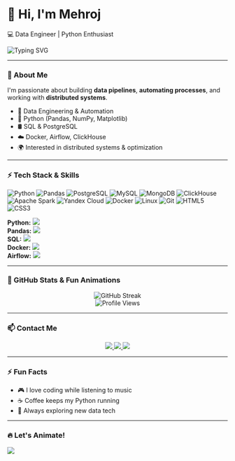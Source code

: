 # 👋 Hi, I'm Mehroj

💻 Data Engineer | Python Enthusiast  

<img src="https://readme-typing-svg.herokuapp.com?color=%23F75C7E&lines=Data+Engineer;Python+Enthusiast&center=true&width=500&height=50" alt="Typing SVG" />

---

### 🚀 About Me
I'm passionate about building **data pipelines**, **automating processes**, and working with **distributed systems**.  

- 🔧 Data Engineering & Automation  
- 🐍 Python (Pandas, NumPy, Matplotlib)  
- 🛢 SQL & PostgreSQL  
- ☁️ Docker, Airflow, ClickHouse  
- 🌍 Interested in distributed systems & optimization  

---

### ⚡ Tech Stack & Skills

![Python](https://img.shields.io/badge/Python-3776AB?style=for-the-badge&logo=python&logoColor=white) 
![Pandas](https://img.shields.io/badge/Pandas-150458?style=for-the-badge&logo=pandas&logoColor=white)
![PostgreSQL](https://img.shields.io/badge/PostgreSQL-316192?style=for-the-badge&logo=postgresql&logoColor=white) 
![MySQL](https://img.shields.io/badge/MySQL-005C84?style=for-the-badge&logo=mysql&logoColor=white) 
![MongoDB](https://img.shields.io/badge/MongoDB-47A248?style=for-the-badge&logo=mongodb&logoColor=white)
![ClickHouse](https://img.shields.io/badge/ClickHouse-FFCC01?style=for-the-badge&logo=clickhouse&logoColor=black) 
![Apache Spark](https://img.shields.io/badge/Apache_Spark-E25A1C?style=for-the-badge&logo=apachespark&logoColor=white) 
![Yandex Cloud](https://img.shields.io/badge/Yandex_Cloud-FF0000?style=for-the-badge&logo=yandex&logoColor=white)
![Docker](https://img.shields.io/badge/Docker-2496ED?style=for-the-badge&logo=docker&logoColor=white) 
![Linux](https://img.shields.io/badge/Linux-FCC624?style=for-the-badge&logo=linux&logoColor=black)
![Git](https://img.shields.io/badge/Git-F05032?style=for-the-badge&logo=git&logoColor=white)
![HTML5](https://img.shields.io/badge/HTML5-E34F26?style=for-the-badge&logo=html5&logoColor=white) 
![CSS3](https://img.shields.io/badge/CSS3-1572B6?style=for-the-badge&logo=css3&logoColor=white)

<p align="left">
<strong>Python:</strong>
<img src="https://progress-bar.dev/95/?title=Python&width=300&suffix=%25" /><br>
<strong>Pandas:</strong>
<img src="https://progress-bar.dev/90/?title=Pandas&width=300&suffix=%25" /><br>
<strong>SQL:</strong>
<img src="https://progress-bar.dev/85/?title=SQL&width=300&suffix=%25" /><br>
<strong>Docker:</strong>
<img src="https://progress-bar.dev/80/?title=Docker&width=300&suffix=%25" /><br>
<strong>Airflow:</strong>
<img src="https://progress-bar.dev/70/?title=Airflow&width=300&suffix=%25" />
</p>

---

### 🌟 GitHub Stats & Fun Animations
<p align="center">
  <img src="https://github-readme-streak-stats.demolab.com?user=immehroj&theme=radical" alt="GitHub Streak" />
  <br>
  <img src="https://komarev.com/ghpvc/?username=immehroj&color=blueviolet" alt="Profile Views" />
</p>

---

### 📫 Contact Me
<p align="center">
  <a href="https://www.linkedin.com/in/immehroj" target="_blank">
    <img src="https://img.shields.io/badge/LinkedIn-Mehroj-blue?style=for-the-badge&logo=linkedin&logoColor=white" />
  </a>
  <a href="mailto:mehroj@example.com" target="_blank">
    <img src="https://img.shields.io/badge/Email-Contact-red?style=for-the-badge&logo=gmail&logoColor=white" />
  </a>
  <a href="https://t.me/immehroj" target="_blank">
    <img src="https://img.shields.io/badge/Telegram-Chat-blue?style=for-the-badge&logo=telegram&logoColor=white" />
  </a>
</p>

---

### ⚡ Fun Facts
- 🎮 I love coding while listening to music  
- ☕ Coffee keeps my Python running  
- 🚀 Always exploring new data tech  

---

### 🔥 Let's Animate!
<img src="https://readme-typing-svg.herokuapp.com?font=Fira+Code&duration=4000&pause=1000&color=%23FF5733&center=true&width=600&lines=Building+Data+Pipelines;Automating+Processes;Learning+New+Tech" />
